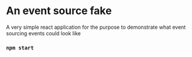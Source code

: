 # An event source fake
A very simple react application for the purpose to demonstrate what event sourcing events could look like

### `npm start`